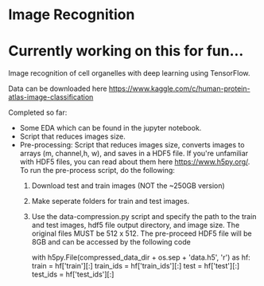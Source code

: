 # Image Recognition

# Currently working on this for fun...

Image recognition of cell organelles with deep learning using TensorFlow.


Data can be downloaded here
https://www.kaggle.com/c/human-protein-atlas-image-classification

Completed so far:
- Some EDA which can be found in the jupyter notebook.
- Script that reduces images size.
- Pre-processing: Script that reduces images size, converts images to arrays (m, channel,h, w), and saves in a HDF5 file. If you're
unfamiliar with HDF5 files, you can read about them here https://www.h5py.org/. To run the pre-process script, do the following:
	1. Download test and train images (NOT the ~250GB version)
	2. Make seperate folders for train and test images.
	3. Use the data-compression.py script and specify the path to the train and test images, hdf5 file output 
	directory, and image size. The original files MUST be 512 x 512. The pre-proceed HDF5 file will be 8GB
	and can be accessed by the following code

        with h5py.File(compressed_data_dir + os.sep + 'data.h5', 'r') as hf:
            train = hf['train'][:]
            train_ids = hf['train_ids'][:]
            test = hf['test'][:]
            test_ids = hf['test_ids'][:]
